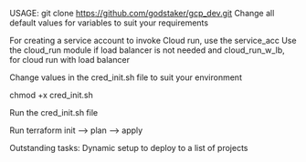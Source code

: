 USAGE:
git clone https://github.com/godstaker/gcp_dev.git
Change all default values for variables to suit your requirements

For creating a service account to invoke Cloud run, use the service_acc
Use the cloud_run module if load balancer is not needed and cloud_run_w_lb, for cloud run with load balancer


Change values in the cred_init.sh file to suit your environment

chmod +x cred_init.sh

Run the cred_init.sh file

Run terraform init --> plan --> apply

Outstanding tasks:
Dynamic setup to deploy to a list of projects
